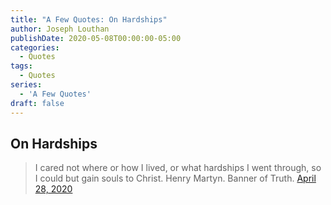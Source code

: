 ```yaml
---
title: "A Few Quotes: On Hardships"
author: Joseph Louthan
publishDate: 2020-05-08T00:00:00-05:00
categories:
  - Quotes
tags:
  - Quotes
series:
  - 'A Few Quotes'
draft: false
---
```

## On Hardships

>I cared not where or how I lived, or what hardships I went through, so I could but gain souls to Christ.
>Henry Martyn. Banner of Truth. [April 28, 2020](https://twitter.com/BannerofTruth/status/1255165488348438534?ref_src=twsrc%5Etfw)